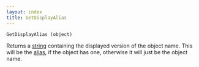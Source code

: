 ```yaml
---
layout: index
title: GetDisplayAlias
---
```


    GetDisplayAlias (object)

Returns a [string](../../../types/string.html) containing the displayed version of the object name. This will be the [alias](../../../attributes/alias.html), if the object has one, otherwise it will just be the object name.
